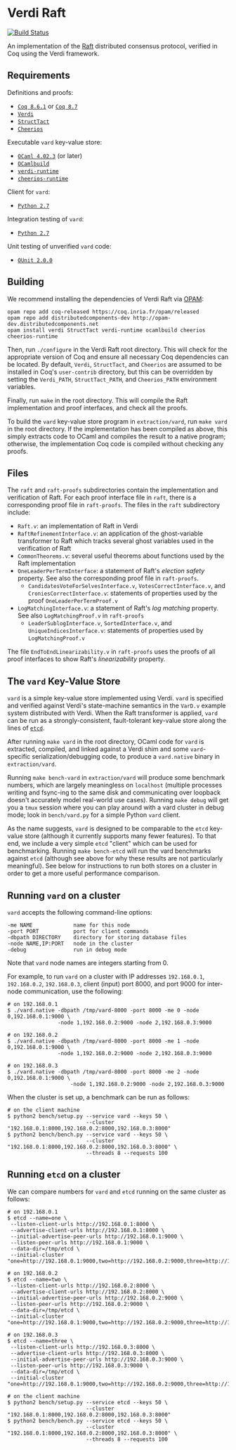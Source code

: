 Verdi Raft
==========

[![Build Status](https://api.travis-ci.org/uwplse/verdi-raft.svg?branch=master)](https://travis-ci.org/uwplse/verdi-raft)

An implementation of the [Raft](https://raft.github.io) distributed consensus protocol, verified in Coq using the Verdi framework.

Requirements
------------

Definitions and proofs:

- [`Coq 8.6.1`](https://coq.inria.fr/coq-86) or [`Coq 8.7`](https://coq.inria.fr/coq-87)
- [`Verdi`](https://github.com/uwplse/verdi)
- [`StructTact`](https://github.com/uwplse/StructTact)
- [`Cheerios`](https://github.com/uwplse/cheerios)

Executable `vard` key-value store:

- [`OCaml 4.02.3`](https://ocaml.org/docs/install.html) (or later)
- [`OCamlbuild`](https://github.com/ocaml/ocamlbuild)
- [`verdi-runtime`](https://github.com/DistributedComponents/verdi-runtime)
- [`cheerios-runtime`](https://github.com/uwplse/cheerios)

Client for `vard`:

- [`Python 2.7`](https://www.python.org/download/releases/2.7/)

Integration testing of `vard`:

- [`Python 2.7`](https://www.python.org/download/releases/2.7/)

Unit testing of unverified `vard` code:

- [`OUnit 2.0.0`](http://ounit.forge.ocamlcore.org)

Building
--------

We recommend installing the dependencies of Verdi Raft via
[OPAM](http://opam.ocaml.org/doc/Install.html):

```
opam repo add coq-released https://coq.inria.fr/opam/released
opam repo add distributedcomponents-dev http://opam-dev.distributedcomponents.net
opam install verdi StructTact verdi-runtime ocamlbuild cheerios cheerios-runtime
```

Then, run `./configure` in the Verdi Raft root directory.  This will check
for the appropriate version of Coq and ensure all necessary
Coq dependencies can be located. By default, `Verdi`, `StructTact`,
and `Cheerios` are assumed to be installed in Coq's
`user-contrib` directory, but this can be overridden by setting the
`Verdi_PATH`, `StructTact_PATH`, and `Cheerios_PATH` environment variables.

Finally, run `make` in the root directory. This will compile the Raft
implementation and proof interfaces, and check all the proofs.

To build the `vard` key-value store program in `extraction/vard`,
run `make vard` in the root directory. If the implementation has
been compiled as above, this simply extracts code to OCaml and
compiles the result to a native program; otherwise, the implementation
Coq code is compiled without checking any proofs.

Files
-----

The `raft` and `raft-proofs` subdirectories contain the implementation and
verification of Raft. For each proof interface file in `raft`, there is a 
corresponding proof file in `raft-proofs`. The files in the `raft` 
subdirectory include:

- `Raft.v`: an implementation of Raft in Verdi
- `RaftRefinementInterface.v`: an application of the ghost-variable transformer
  to Raft which tracks several ghost variables used in the
  verification of Raft
- `CommonTheorems.v`: several useful theorems about functions used by
  the Raft implementation
- `OneLeaderPerTermInterface`: a statement of Raft's *election
  safety* property. See also the corresponding proof file in `raft-proofs`.
    - `CandidatesVoteForSelvesInterface.v`, `VotesCorrectInterface.v`, and
      `CroniesCorrectInterface.v`: statements of properties used by the proof
      `OneLeaderPerTermProof.v`
- `LogMatchingInterface.v`: a statement of Raft's *log matching*
    property. See also `LogMatchingProof.v` in `raft-proofs`
    - `LeaderSublogInterface.v`, `SortedInterface.v`, and `UniqueIndicesInterface.v`: statements
      of properties used by `LogMatchingProof.v`

The file `EndToEndLinearizability.v` in `raft-proofs` uses the proofs of
all proof interfaces to show Raft's *linearizability* property.

The `vard` Key-Value Store
------------------------

`vard` is a simple key-value store implemented using
Verdi. `vard` is specified and verified against Verdi's state-machine
semantics in the `VarD.v` example system distributed with Verdi. When the Raft transformer
is applied, `vard` can be run as a strongly-consistent, fault-tolerant key-value store
along the lines of [`etcd`](https://github.com/coreos/etcd).

After running `make vard` in the root directory, OCaml code for `vard`
is extracted, compiled, and linked against a Verdi shim and some `vard`-specific
serialization/debugging code, to produce a `vard.native` binary in `extraction/vard`.

Running `make bench-vard` in `extraction/vard` will produce some 
benchmark numbers, which are largely meaningless on
`localhost` (multiple processes writing and fsync-ing to the same disk
and communicating over loopback doesn't accurately model real-world
use cases). Running `make debug` will get you a `tmux` session where
you can play around with a vard cluster in debug mode; look in
`bench/vard.py` for a simple Python `vard` client.

As the name suggests, `vard` is designed to be comparable to the `etcd`
key-value store (although it currently supports many fewer
features). To that end, we include a very simple `etcd` "client" which
can be used for benchmarking. Running `make bench-etcd` will run the
vard benchmarks against `etcd` (although see above for why these results
are not particularly meaningful). See below for instructions to run
both stores on a cluster in order to get a more useful performance
comparison.

Running `vard` on a cluster
---------------------------

`vard` accepts the following command-line options:

```
-me NAME             name for this node
-port PORT           port for client commands
-dbpath DIRECTORY    directory for storing database files
-node NAME,IP:PORT   node in the cluster
-debug               run in debug mode
```

Note that `vard` node names are integers starting from 0.

For example, to run `vard` on a cluster with IP addresses
`192.168.0.1`, `192.168.0.2`, `192.168.0.3`, client (input) port 8000,
and port 9000 for inter-node communication, use the following:

```
# on 192.168.0.1
$ ./vard.native -dbpath /tmp/vard-8000 -port 8000 -me 0 -node 0,192.168.0.1:9000 \
                -node 1,192.168.0.2:9000 -node 2,192.168.0.3:9000

# on 192.168.0.2
$ ./vard.native -dbpath /tmp/vard-8000 -port 8000 -me 1 -node 0,192.168.0.1:9000 \
                -node 1,192.168.0.2:9000 -node 2,192.168.0.3:9000

# on 192.168.0.3
$ ./vard.native -dbpath /tmp/vard-8000 -port 8000 -me 2 -node 0,192.168.0.1:9000 \
                    -node 1,192.168.0.2:9000 -node 2,192.168.0.3:9000
```

When the cluster is set up, a benchmark can be run as follows:

```
# on the client machine
$ python2 bench/setup.py --service vard --keys 50 \
                         --cluster "192.168.0.1:8000,192.168.0.2:8000,192.168.0.3:8000"
$ python2 bench/bench.py --service vard --keys 50 \
                         --cluster "192.168.0.1:8000,192.168.0.2:8000,192.168.0.3:8000" \
                         --threads 8 --requests 100
```

Running `etcd` on a cluster
-------------------------

We can compare numbers for `vard` and `etcd` running on the same cluster as
follows:

```
# on 192.168.0.1
$ etcd --name=one \
 --listen-client-urls http://192.168.0.1:8000 \
 --advertise-client-urls http://192.168.0.1:8000 \
 --initial-advertise-peer-urls http://192.168.0.1:9000 \
 --listen-peer-urls http://192.168.0.1:9000 \
 --data-dir=/tmp/etcd \
 --initial-cluster "one=http://192.168.0.1:9000,two=http://192.168.0.2:9000,three=http://192.168.0.3:9000"

# on 192.168.0.2
$ etcd --name=two \
 --listen-client-urls http://192.168.0.2:8000 \
 --advertise-client-urls http://192.168.0.2:8000 \
 --initial-advertise-peer-urls http://192.168.0.2:9000 \
 --listen-peer-urls http://192.168.0.2:9000 \
 --data-dir=/tmp/etcd \
 --initial-cluster "one=http://192.168.0.1:9000,two=http://192.168.0.2:9000,three=http://192.168.0.3:9000"

# on 192.168.0.3
$ etcd --name=three \
 --listen-client-urls http://192.168.0.3:8000 \
 --advertise-client-urls http://192.168.0.3:8000 \
 --initial-advertise-peer-urls http://192.168.0.3:9000 \
 --listen-peer-urls http://192.168.0.3:9000 \
 --data-dir=/tmp/etcd \
 --initial-cluster "one=http://192.168.0.1:9000,two=http://192.168.0.2:9000,three=http://192.168.0.3:9000"

# on the client machine
$ python2 bench/setup.py --service etcd --keys 50 \
                         --cluster "192.168.0.1:8000,192.168.0.2:8000,192.168.0.3:8000"
$ python2 bench/bench.py --service etcd --keys 50 \
                         --cluster "192.168.0.1:8000,192.168.0.2:8000,192.168.0.3:8000" \
                         --threads 8 --requests 100
```
